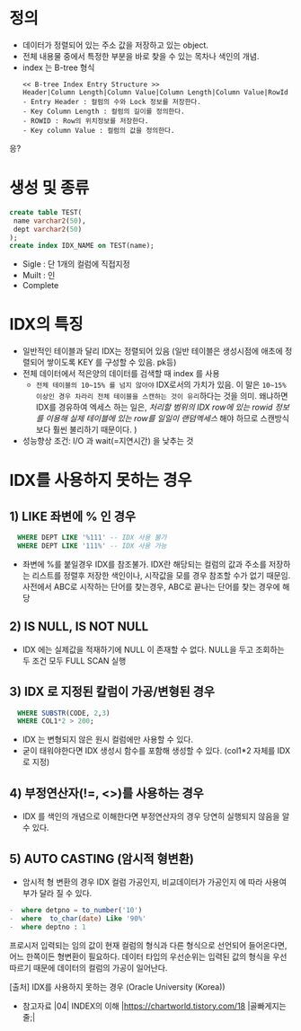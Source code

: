 

# 정의
 - 데이터가 정렬되어 있는 주소 값을 저장하고 있는 object.
 - 전체 내용물 중에서 특정한 부분을 바로 찾을 수 있는 목차나 색인의 개념.
 - index 는 B-tree 형식
   ```
   << B-tree Index Entry Structure >>
   Header|Column Length|Column Value|Column Length|Column Value|RowId
   - Entry Header : 컬럼의 수와 Lock 정보를 저장한다.
   - Key Column Length : 컬럼의 길이를 정의한다.
   - ROWID : Row의 위치정보를 저장한다.
   - Key column Value : 컬럼의 값을 정의한다.
   ```
응?
# 생성 및 종류
 ```sql
 create table TEST(
  name varchar2(50),
  dept varchar2(50)
 );
 create index IDX_NAME on TEST(name);
 ```
 - Sigle : 단 1개의 컬럼에 직접지정
 - Muilt : 인
 - Complete



# IDX의 특징
- 일반적인 테이블과 달리 IDX는 정렬되어 있음 (일반 테이블은 생성시점에 애초에 정렬되어 쌓이도록 KEY 를 구성할 수 있음. pk등)
- 전체 데이터에서 적은양의 데이터를 검색할 때 index 를 사용
  - `전체 테이블의 10~15% 를 넘지 않아야` IDX로서의 가치가 있음. 이 말은 `10~15% 이상인 경우 차라리 전체 테이블을 스캔하는 것이 유리`하다는 것을 의미. 왜냐하면 IDX를 경유하여 엑세스 하는 일은, _처리할 범위의 IDX row에 있는 rowid 정보를 이용해 실제 테이블에 있는 row를 일일이 랜덤엑세스_ 해야 하므로 스캔방식보다 훨씬 불리하기 때문이다. )
- 성능향상 조건: I/O 과 wait(=지연시간) 을 낮추는 것


# IDX를 사용하지 못하는 경우
## 1) LIKE 좌변에 % 인 경우
```sql
  WHERE DEPT LIKE '%111' -- IDX 사용 불가
  WHERE DEPT LIKE '111%' -- IDX 사용 가능
```
 - 좌변에 %를 붙일경우 IDX를 참조불가. IDX란 해당되는 컬럼의 값과 주소를 저장하는 리스트를 정렬후 저장한 색인이나, 시작값을 모를 경우 참조할 수가 없기 때문임. 사전에서 ABC로 시작하는 단어를 찾는경우, ABC로 끝나는 단어를 찾는 경우에 해당

## 2) IS NULL, IS NOT NULL
- IDX 에는 실제값을 적재하기에 NULL 이 존재할 수 없다. NULL을 두고 조회하는 두 조건 모두 FULL SCAN 실행

## 3) IDX 로 지정된 칼럼이 가공/변형된 경우
```SQL
  WHERE SUBSTR(CODE, 2,3)
  WHERE COL1*2 > 200;
```
 - IDX 는 변형되지 않은 원시 컬럼에만 사용할 수 있다.
 - 굳이 태워야한다면 IDX 생성시 함수를 포함해 생성할 수 있다. (col1*2 자체를 IDX 로 지정)


## 4) 부정연산자(!=, <>)를 사용하는 경우
 - IDX 를 색인의 개념으로 이해한다면 부정연산자의 경우 당연히 실행되지 않음을 알 수 있다.

## 5) AUTO CASTING (암시적 형변환)
 - 암시적 형 변환의 경우 IDX 컬럼 가공인지, 비교데이터가 가공인지 에 따라 사용여부가 달라 질 수 있다.
```SQL
-  where detpno = to_number('10')
-  where  to_char(date) Like '90%'
-  where deptno : 1
```

프로시저 입력되는 임의 값이 현재 컬럼의 형식과 다른 형식으로 선언되어 들어온다면,  어느 한쪽이든 형변환이 필요하다. 데이터 타입의 우선순위는 입력된 값의 형식을 우선 따르기 때문에 데이터의 컬럼의 가공이 일어난다.

[출처] IDX를 사용하지 못하는 경우 (Oracle University (Korea))


+ 참고자료
|04| INDEX의 이해 |https://chartworld.tistory.com/18 |골빠게지는줄;|
